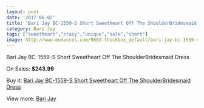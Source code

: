 ```yaml
---
layout: post
date: '2017-06-02'
title: "Bari Jay BC-1559-S Short Sweetheart Off The ShoulderBridesmaid Dress"
category: Bari Jay
tags: ["sweetheart","crazy","unique","sale","short"]
image: http://www.eudances.com/9883-thickbox_default/bari-jay-bc-1559-s-short-sweetheart-off-the-shoulderbridesmaid-dress.jpg
---
```

Bari Jay BC-1559-S Short Sweetheart Off The ShoulderBridesmaid Dress

On Sales: **$243.99**
<a href="https://www.eudances.com/en/bari-jay/3246-bari-jay-bc-1559-s-short-sweetheart-off-the-shoulderbridesmaid-dress.html"><amp-img layout="responsive" width="600" height="600" src="//www.eudances.com/9883-thickbox_default/bari-jay-bc-1559-s-short-sweetheart-off-the-shoulderbridesmaid-dress.jpg" alt="Bari Jay BC-1559-S Short Sweetheart Off The ShoulderBridesmaid Dress 0" /></a>

Buy it: [Bari Jay BC-1559-S Short Sweetheart Off The ShoulderBridesmaid Dress](https://www.eudances.com/en/bari-jay/3246-bari-jay-bc-1559-s-short-sweetheart-off-the-shoulderbridesmaid-dress.html "Bari Jay BC-1559-S Short Sweetheart Off The ShoulderBridesmaid Dress")

View more: [Bari Jay](https://www.eudances.com/en/56-bari-jay "Bari Jay")